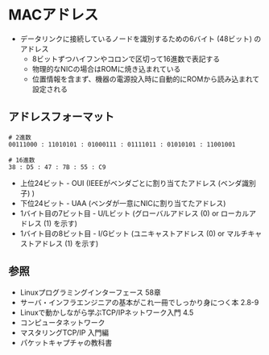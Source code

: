 # MACアドレス
- データリンクに接続しているノードを識別するための6バイト (48ビット) のアドレス
  - 8ビットずつハイフンやコロンで区切って16進数で表記する
  - 物理的なNICの場合はROMに焼き込まれている
  - 位置情報を含まず、機器の電源投入時に自動的にROMから読み込まれて設定される

## アドレスフォーマット
```
# 2進数
00111000 : 11010101 : 01000111 : 01111011 : 01010101 : 11001001

# 16進数
38 : D5 : 47 : 7B : 55 : C9
```

- 上位24ビット - OUI (IEEEがベンダごとに割り当てたアドレス (ベンダ識別子) )
- 下位24ビット - UAA (ベンダが一意にNICに割り当てたアドレス)
- 1バイト目の7ビット目 - U/Lビット (グローバルアドレス (0) or ローカルアドレス (1) を示す)
- 1バイト目の8ビット目 - I/Gビット (ユニキャストアドレス (0) or マルチキャストアドレス (1) を示す)

## 参照
- Linuxプログラミングインターフェース 58章
- サーバ・インフラエンジニアの基本がこれ一冊でしっかり身につく本 2.8-9
- Linuxで動かしながら学ぶTCP/IPネットワーク入門 4.5
- コンピュータネットワーク
- マスタリングTCP/IP 入門編
- パケットキャプチャの教科書
